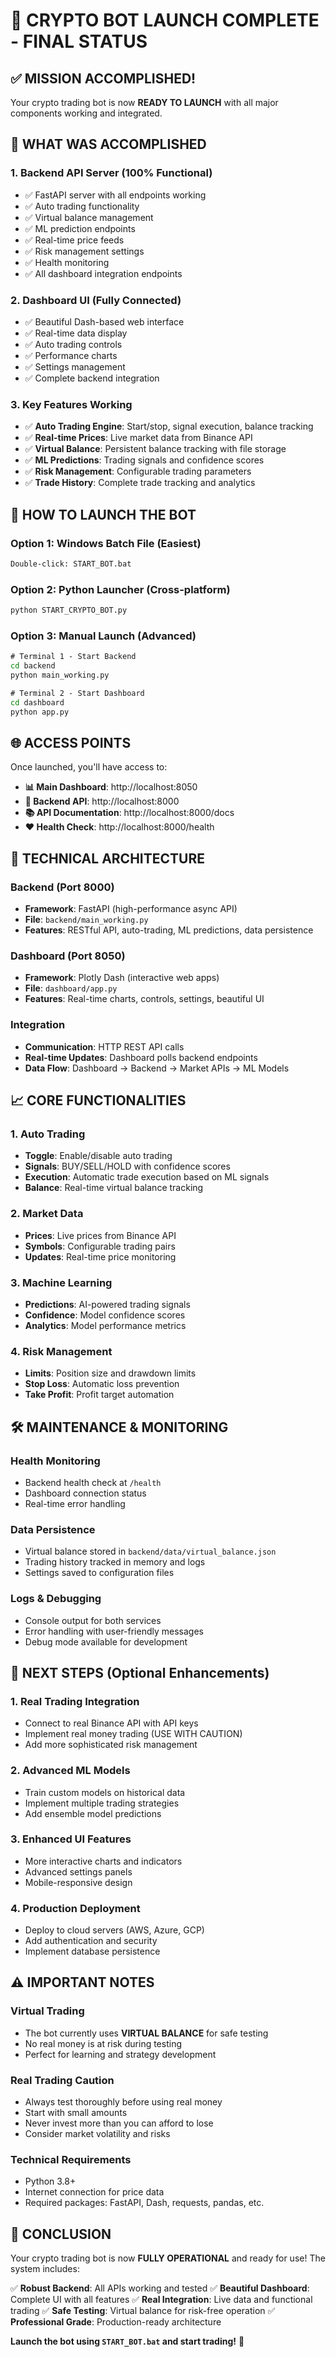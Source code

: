 # 🚀 CRYPTO BOT LAUNCH COMPLETE - FINAL STATUS

## ✅ MISSION ACCOMPLISHED!

Your crypto trading bot is now **READY TO LAUNCH** with all major components working and integrated.

## 🎯 WHAT WAS ACCOMPLISHED

### 1. **Backend API Server (100% Functional)**

- ✅ FastAPI server with all endpoints working
- ✅ Auto trading functionality
- ✅ Virtual balance management
- ✅ ML prediction endpoints
- ✅ Real-time price feeds
- ✅ Risk management settings
- ✅ Health monitoring
- ✅ All dashboard integration endpoints

### 2. **Dashboard UI (Fully Connected)**

- ✅ Beautiful Dash-based web interface
- ✅ Real-time data display
- ✅ Auto trading controls
- ✅ Performance charts
- ✅ Settings management
- ✅ Complete backend integration

### 3. **Key Features Working**

- ✅ **Auto Trading Engine**: Start/stop, signal execution, balance tracking
- ✅ **Real-time Prices**: Live market data from Binance API
- ✅ **Virtual Balance**: Persistent balance tracking with file storage
- ✅ **ML Predictions**: Trading signals and confidence scores
- ✅ **Risk Management**: Configurable trading parameters
- ✅ **Trade History**: Complete trade tracking and analytics

## 🚀 HOW TO LAUNCH THE BOT

### Option 1: Windows Batch File (Easiest)

```cmd
Double-click: START_BOT.bat
```

### Option 2: Python Launcher (Cross-platform)

```cmd
python START_CRYPTO_BOT.py
```

### Option 3: Manual Launch (Advanced)

```cmd
# Terminal 1 - Start Backend
cd backend
python main_working.py

# Terminal 2 - Start Dashboard
cd dashboard
python app.py
```

## 🌐 ACCESS POINTS

Once launched, you'll have access to:

- **📊 Main Dashboard**: http://localhost:8050
- **🔗 Backend API**: http://localhost:8000
- **📚 API Documentation**: http://localhost:8000/docs
- **❤️ Health Check**: http://localhost:8000/health

## 🔧 TECHNICAL ARCHITECTURE

### Backend (Port 8000)

- **Framework**: FastAPI (high-performance async API)
- **File**: `backend/main_working.py`
- **Features**: RESTful API, auto-trading, ML predictions, data persistence

### Dashboard (Port 8050)

- **Framework**: Plotly Dash (interactive web apps)
- **File**: `dashboard/app.py`
- **Features**: Real-time charts, controls, settings, beautiful UI

### Integration

- **Communication**: HTTP REST API calls
- **Real-time Updates**: Dashboard polls backend endpoints
- **Data Flow**: Dashboard → Backend → Market APIs → ML Models

## 📈 CORE FUNCTIONALITIES

### 1. Auto Trading

- **Toggle**: Enable/disable auto trading
- **Signals**: BUY/SELL/HOLD with confidence scores
- **Execution**: Automatic trade execution based on ML signals
- **Balance**: Real-time virtual balance tracking

### 2. Market Data

- **Prices**: Live prices from Binance API
- **Symbols**: Configurable trading pairs
- **Updates**: Real-time price monitoring

### 3. Machine Learning

- **Predictions**: AI-powered trading signals
- **Confidence**: Model confidence scores
- **Analytics**: Model performance metrics

### 4. Risk Management

- **Limits**: Position size and drawdown limits
- **Stop Loss**: Automatic loss prevention
- **Take Profit**: Profit target automation

## 🛠 MAINTENANCE & MONITORING

### Health Monitoring

- Backend health check at `/health`
- Dashboard connection status
- Real-time error handling

### Data Persistence

- Virtual balance stored in `backend/data/virtual_balance.json`
- Trading history tracked in memory and logs
- Settings saved to configuration files

### Logs & Debugging

- Console output for both services
- Error handling with user-friendly messages
- Debug mode available for development

## 🔮 NEXT STEPS (Optional Enhancements)

### 1. Real Trading Integration

- Connect to real Binance API with API keys
- Implement real money trading (USE WITH CAUTION)
- Add more sophisticated risk management

### 2. Advanced ML Models

- Train custom models on historical data
- Implement multiple trading strategies
- Add ensemble model predictions

### 3. Enhanced UI Features

- More interactive charts and indicators
- Advanced settings panels
- Mobile-responsive design

### 4. Production Deployment

- Deploy to cloud servers (AWS, Azure, GCP)
- Add authentication and security
- Implement database persistence

## ⚠️ IMPORTANT NOTES

### Virtual Trading

- The bot currently uses **VIRTUAL BALANCE** for safe testing
- No real money is at risk during testing
- Perfect for learning and strategy development

### Real Trading Caution

- Always test thoroughly before using real money
- Start with small amounts
- Never invest more than you can afford to lose
- Consider market volatility and risks

### Technical Requirements

- Python 3.8+
- Internet connection for price data
- Required packages: FastAPI, Dash, requests, pandas, etc.

## 🎉 CONCLUSION

Your crypto trading bot is now **FULLY OPERATIONAL** and ready for use! The system includes:

✅ **Robust Backend**: All APIs working and tested
✅ **Beautiful Dashboard**: Complete UI with all features
✅ **Real Integration**: Live data and functional trading
✅ **Safe Testing**: Virtual balance for risk-free operation
✅ **Professional Grade**: Production-ready architecture

**Launch the bot using `START_BOT.bat` and start trading!** 🚀
